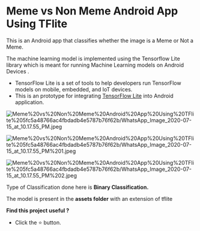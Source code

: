 # Meme vs Non Meme Android App Using TFlite

This is an Android app that classifies whether the image is a Meme or Not a Meme.

The machine learning model is implemented using the Tensorflow Lite library which is meant for running Machine Learning models on Android Devices .

- TensorFlow Lite is a set of tools to help developers run TensorFlow models on mobile, embedded, and IoT devices.
- This is an prototype for integrating [TensorFlow Lite](https://www.tensorflow.org/mobile/tflite/) into Android application.

![Meme%20vs%20Non%20Meme%20Android%20App%20Using%20TFlite%205fc5a48766ac4fbdadb4e5787b76f62b/WhatsApp_Image_2020-07-15_at_10.17.55_PM.jpeg](Meme%20vs%20Non%20Meme%20Android%20App%20Using%20TFlite%205fc5a48766ac4fbdadb4e5787b76f62b/WhatsApp_Image_2020-07-15_at_10.17.55_PM.jpeg)

![Meme%20vs%20Non%20Meme%20Android%20App%20Using%20TFlite%205fc5a48766ac4fbdadb4e5787b76f62b/WhatsApp_Image_2020-07-15_at_10.17.55_PM%201.jpeg](Meme%20vs%20Non%20Meme%20Android%20App%20Using%20TFlite%205fc5a48766ac4fbdadb4e5787b76f62b/WhatsApp_Image_2020-07-15_at_10.17.55_PM%201.jpeg)

![Meme%20vs%20Non%20Meme%20Android%20App%20Using%20TFlite%205fc5a48766ac4fbdadb4e5787b76f62b/WhatsApp_Image_2020-07-15_at_10.17.55_PM%202.jpeg](Meme%20vs%20Non%20Meme%20Android%20App%20Using%20TFlite%205fc5a48766ac4fbdadb4e5787b76f62b/WhatsApp_Image_2020-07-15_at_10.17.55_PM%202.jpeg)

Type of Classification done here is **Binary Classification.**

The model is present in the **assets folder** with an extension of tflite

**Find this project useful ?**

- Click the ⭐️ button.